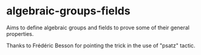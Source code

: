 # algebraic-groups-fields

Aims to define algebraic groups and fields to prove some of their general properties.

Thanks to Frédéric Besson for pointing the trick in the use of "psatz" tactic.
